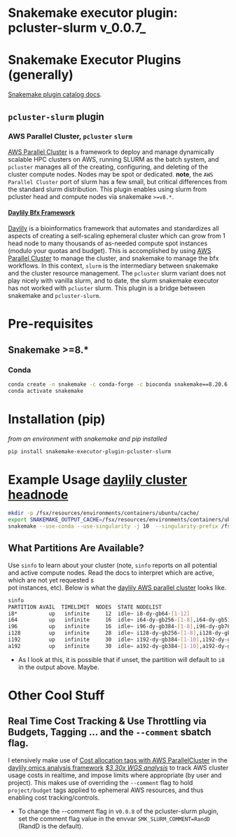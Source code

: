 # Snakemake executor plugin: pcluster-slurm v_0.0.7_

# Snakemake Executor Plugins (generally)
[Snakemake plugin catalog docs](https://snakemake.github.io/snakemake-plugin-catalog/plugins/executor).

## `pcluster-slurm` plugin
### AWS Parallel Cluster, `pcluster` `slurm`
[AWS Parallel Cluster](https://aws.amazon.com/hpc/parallelcluster/) is a framework to deploy and manage dynamically scalable HPC clusters on AWS, running SLURM as the batch system, and `pcluster` manages all of the creating, configuring, and deleting of the cluster compute nodes. Nodes may be spot or dedicated.  **note**, the `AWS Parallel Cluster` port of slurm has a few small, but critical differences from the standard slurm distribution.  This plugin enables using slurm from pcluster head and compute nodes via snakemake `>=v8.*`.

#### [Daylily Bfx Framework](https://github.com/Daylily-Informatics/daylily)
[Daylily](https://github.com/Daylily-Informatics/daylily) is a bioinformatics framework that automates and standardizes all aspects of creating a self-scaling ephemeral cluster which can grow from 1 head node to many thousands of as-needed compute spot instances (modulo your quotas and budget). This is accomplished by using [AWS Parallel Cluster](https://aws.amazon.com/hpc/parallelcluster/) to manage the cluster, and snakemake to manage the bfx workflows. In this context, `slurm` is the intermediary between snakemake and the cluster resource management. The `pcluster` slurm variant does not play nicely with vanilla slurm, and to date, the slurm snakemake executor has not worked with `pcluster` slurm. This plugin is a bridge between snakemake and `pcluster-slurm`.



# Pre-requisites
## Snakemake >=8.*
### Conda
```bash
conda create -n snakemake -c conda-forge -c bioconda snakemake==8.20.6
conda activate snakemake
```

# Installation (pip)
_from an environment with snakemake and pip installed_
```bash
pip install snakemake-executor-plugin-pcluster-slurm
```

# Example Usage [daylily cluster headnode](https://github.com/Daylily-Informatics/daylily)
```bash
mkdir -p /fsx/resources/environments/containers/ubuntu/cache/
export SNAKEMAKE_OUTPUT_CACHE=/fsx/resources/environments/containers/ubuntu/cache/
snakemake --use-conda --use-singularity -j 10  --singularity-prefix /fsx/resources/environments/containers/ubuntu/ip-10-0-0-240/ --singularity-args "  -B /tmp:/tmp -B /fsx:/fsx  -B /home/$USER:/home/$USER -B $PWD/:$PWD" --conda-prefix /fsx/resources/environments/containers/ubuntu/ip-10-0-0-240/ --executor pcluster-slurm --default-resources slurm_partition='i64,i128,i192' --cache  --verbose -k
```



## What Partitions Are Available?
Use `sinfo` to learn about your cluster (note, `sinfo` reports on all potential and active compute nodes. Read the docs to interpret which are active, which are not yet requested s\
pot instances, etc). Below is what the [daylily AWS parallel cluster](https://github.com/Daylily-Informatics/daylily/blob/main/config/day_cluster/prod_cluster.yaml) looks like.

```bash
sinfo
PARTITION AVAIL  TIMELIMIT  NODES  STATE NODELIST
i8*          up   infinite     12  idle~ i8-dy-gb64-[1-12]
i64          up   infinite     16  idle~ i64-dy-gb256-[1-8],i64-dy-gb512-[1-8]
i96          up   infinite     16  idle~ i96-dy-gb384-[1-8],i96-dy-gb768-[1-8]
i128         up   infinite     28  idle~ i128-dy-gb256-[1-8],i128-dy-gb512-[1-10],i128-dy-gb1024-[1-10]
i192         up   infinite     30  idle~ i192-dy-gb384-[1-10],i192-dy-gb768-[1-10],i192-dy-gb1536-[1-10]
a192         up   infinite     30  idle~ a192-dy-gb384-[1-10],a192-dy-gb768-[1-10],a192-dy-gb1536-[1-10]
```
-  As I look at this, it is possible that if unset, the partition will default to `i8` in the output above. Maybe.

  

# Other Cool Stuff
## Real Time Cost Tracking & Use Throttling via Budgets, Tagging ... and the `--comment` sbatch flag.
I etensively make use of  [Cost allocation tags with AWS ParallelCluster](https://github.com/Daylily-Informatics/aws-parallelcluster-cost-allocation-tags) in the [daylily omics analysis framework](https://github.com/Daylily-Informatics/daylily?tab=readme-ov-file#daylily-aws-ephemeral-cluster-setup-0714) [_$3 30x WGS analysis_](https://github.com/Daylily-Informatics/daylily?tab=readme-ov-file#3-30x-fastq-bam-bamdeduplicated-snvvcfsvvcf-add-035-for-a-raft-of-qc-reports)  to track AWS cluster usage costs in realtime, and impose limits where appropriate (by user and project). This makes use of overriding the `--comment` flag to hold `project/budget` tags applied to ephemeral AWS resources, and thus enabling cost tracking/controls.

* To change the	--comment flag in v`0.0.8` of the pcluster-slurm plugin, set the comment flag value in the envvar `SMK_SLURM_COMMENT=RandD` (RandD is the default).
 
 
 
